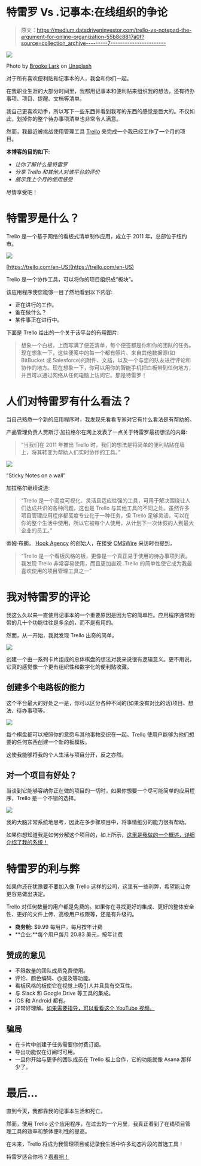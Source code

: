 # 特雷罗 Vs .记事本:在线组织的争论

> 原文：<https://medium.datadriveninvestor.com/trello-vs-notepad-the-argument-for-online-organization-55b8c8817a0f?source=collection_archive---------7----------------------->

![](img/1e3aa7a7d2befb887b67693179ddf940.png)

Photo by [Brooke Lark](https://unsplash.com/@brookelark?utm_source=medium&utm_medium=referral) on [Unsplash](https://unsplash.com?utm_source=medium&utm_medium=referral)

对于所有喜欢便利贴和记事本的人，我会和你们一起。

在我职业生涯的大部分时间里，我都用记事本和便利贴来组织我的想法，还有待办事项、项目、提醒、文档等清单。

我自己更喜欢动手，所以写下一些东西并看到我写的东西的感觉是巨大的。不仅如此，划掉你的整个待办事项清单也非常令人满意。

然而，我最近被挑战使用管理工具 [Trello](https://trello.com) 来完成一个我已经工作了一个月的项目。

**本博客的目的如下:**

*   *让你了解什么是特雷罗*
*   *分享 Trello 和其他人对该平台的评价*
*   *展示我上个月的使用感受*

尽情享受吧！

# 特雷罗是什么？

Trello 是一个基于网络的看板式清单制作应用，成立于 2011 年，总部位于纽约市。

![](img/0ca7078f825f1004037886b05b8f8de4.png)

[https://trello.com/en-US](https://trello.com/en-US)

Trello 是一个协作工具，可以将你的项目组织成“板块”。

该应用程序使您能够一目了然地看到以下内容:

*   正在进行的工作。
*   谁在做什么？
*   某件事正在进行中。

下面是 Trello 给出的一个关于该平台的有用图片:

> 想象一个白板，上面写满了便签清单，每个便签都是你和你的团队的任务。现在想象一下，这些便笺中的每一个都有照片、来自其他数据源(如 BitBucket 或 Salesforce)的附件、文档，以及一个与您的队友进行评论和协作的地方。现在想象一下，你可以用你的智能手机把白板带到任何地方，并且可以通过网络从任何电脑上访问它。那是特雷罗！

# 人们对特雷罗有什么看法？

当自己熟悉一个新的应用程序时，我发现先看看专家对它有什么看法是有帮助的。

产品管理负责人贾斯汀·加拉格尔在网上发表了一点关于特雷罗最初想法的内幕:

> “当我们在 2011 年推出 Trello 时，我们的想法是将简单的便利贴贴在墙上，将其转变为帮助人们实时协作的工具。”

![](img/8b31d8d8905b7653f4f88ca225c6f0ff.png)

“Sticky Notes on a wall”

加拉格尔继续说道:

> “Trello 是一个高度可视化、灵活且适应性强的工具，可用于解决围绕让人们达成共识的各种问题，这也是 Trello 与其他工具的不同之处。虽然许多项目管理应用程序都高度专业化于一种任务，但 Trello 足够灵活，可以在你的整个生活中使用，所以它被每个人使用，从计划下一次休假的人到最大企业的员工。”

蒂姆·布朗， [Hook Agency](https://hookagency.com/) 的创始人，在接受 [CMSWire](https://www.cmswire.com) 采访时也提到，

> “Trello 是一个看板风格的板，更像是一个真正易于使用的待办事项列表。我发现 Trello 非常容易使用，而且更加直观..Trello 的简单性使它成为我最喜欢使用的项目管理工具之一”

# 我对特雷罗的评论

我这么久以来一直使用记事本的一个重要原因是因为它的简单性。应用程序通常附带的几十个功能往往是多余的，而不是有用的。

然而，从一开始，我就发现 Trello 出奇的简单。

![](img/c9834e72a4b7d62da08baefaa7684d64.png)

创建一个由一系列卡片组成的总体棋盘的想法对我来说很有逻辑意义。更不用说，它真的感觉像一个更有组织性和数字化的便利贴收藏。

## 创建多个电路板的能力

这个平台最大的好处之一是，你可以区分各种不同的(如果没有对比的话)项目、想法、待办事项等。

![](img/58a91dd18ed9449163c591ae4ef9efa8.png)

每个棋盘都可以按照你的意愿与其他事物交织在一起。Trello 使用户能够为他们想要的任何东西创建一个新的板模板。

这使我能够将我的个人生活与项目分开，反之亦然。

## 对一个项目有好处？

当谈到它能够容纳你正在做的项目的一切时，如果你想要一个尽可能简单的应用程序，Trello 是一个不错的选择。

![](img/0cdb47b530e9f003d177977cd03cf549.png)

我的大脑非常系统地思考，因此在多步骤项目中，将事情细分的能力很有帮助。

如果你想知道我是如何分解这个项目的，如上所示，[这里是我做的一个概述，详细介绍了我的系统！](https://www.loom.com/share/d38b2d7b204c47978374c2841684adb8)

# 特雷罗的利与弊

如果你还在犹豫要不要加入像 Trello 这样的公司，这里有一些利弊，希望能让你更容易做出决定。

Trello 对任何数量的用户都是免费的。如果你在寻找更好的集成、更好的整体安全性、更好的文件上传、高级用户权限等，还是有升级的。

*   **商务舱:** $9.99 每用户，每月按年计费
*   **企业:**每个用户每月 20.83 美元，按年计费

## 赞成的意见

*   不限数量的团队成员免费使用。
*   评论、颜色编码、@提及等功能。
*   看板风格的板使它在视觉上吸引人并且具有交互性。
*   与 Slack 和 Google Drive 等工具的集成。
*   iOS 和 Android 都有。
*   非常好理解。[如果需要指导，可以看看这个 YouTube 视频。](https://www.youtube.com/watch?v=WlzWKP0Dp3E)

## 骗局

*   在卡片中创建子任务需要你付费订阅。
*   导出功能仅在订阅时可用。
*   一旦你开始与更多的团队成员在 Trello 板上合作，它的功能就像 Asana 那样少了。

# 最后…

直到今天，我都靠我的记事本生活和死亡。

然而，使用 Trello 这个应用程序，在过去的一个月里，我真正看到了在线项目管理工具的效率和整体便利性的提高。

在未来，Trello 将成为我管理项目或记录我生活中许多动态片段的首选工具！

特雷罗适合你吗？[看看吧！](https://trello.com/en-US)